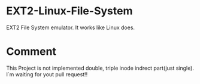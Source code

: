 # EXT2-Linux-File-System
EXT2 File System emulator. It works like Linux does.

# Comment
This Project is not implemented double, triple inode indrect part(just single).<br>
I`m waiting for yout pull request!!
